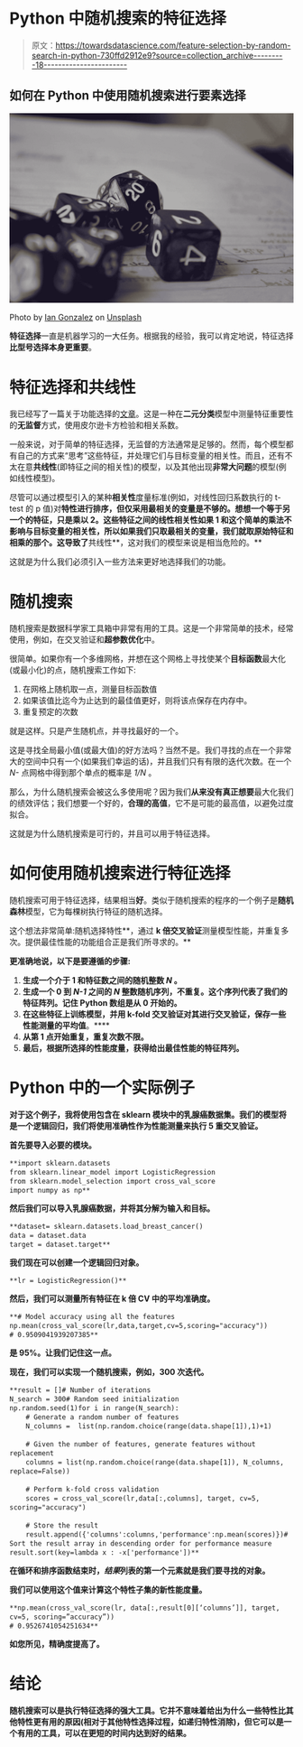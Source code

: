 # Python 中随机搜索的特征选择

> 原文：<https://towardsdatascience.com/feature-selection-by-random-search-in-python-730ffd2912e9?source=collection_archive---------18----------------------->

## 如何在 Python 中使用随机搜索进行要素选择

![](img/14a9b91c9a4c90db4b662131bd9f027e.png)

Photo by [Ian Gonzalez](https://unsplash.com/@ian_gonz?utm_source=medium&utm_medium=referral) on [Unsplash](https://unsplash.com?utm_source=medium&utm_medium=referral)

**特征选择**一直是机器学习的一大任务。根据我的经验，我可以肯定地说，特征选择**比型号选择本身更重要**。

# 特征选择和共线性

我已经写了一篇关于功能选择的[文章](https://medium.com/data-science-journal/how-to-measure-feature-importance-in-a-binary-classification-model-d284b8c9a301)。这是一种在**二元分类**模型中测量特征重要性的**无监督**方式，使用皮尔逊卡方检验和相关系数。

一般来说，对于简单的特征选择，无监督的方法通常是足够的。然而，每个模型都有自己的方式来“思考”这些特征，并处理它们与目标变量的相关性。而且，还有不太在意**共线性**(即特征之间的相关性)的模型，以及其他出现**非常大问题**的模型(例如线性模型)。

尽管可以通过模型引入的某种**相关性**度量标准(例如，对线性回归系数执行的 t-test 的 p 值)对**特性进行排序，但仅采用最相关的变量是不够的。想想一个等于另一个的特征，只是乘以 2。这些特征之间的线性相关性如果 1 和这个简单的乘法不影响与目标变量的相关性，所以如果我们只取最相关的变量，我们就取原始特征和相乘的那个。这导致了**共线性**，这对我们的模型来说是相当危险的。**

这就是为什么我们必须引入一些方法来更好地选择我们的功能。

# 随机搜索

随机搜索是数据科学家工具箱中非常有用的工具。这是一个非常简单的技术，经常使用，例如，在交叉验证和**超参数优化**中。

很简单。如果你有一个多维网格，并想在这个网格上寻找使某个**目标函数**最大化(或最小化)的点，随机搜索工作如下:

1.  在网格上随机取一点，测量目标函数值
2.  如果该值比迄今为止达到的最佳值更好，则将该点保存在内存中。
3.  重复预定的次数

就是这样。只是产生随机点，并寻找最好的一个。

这是寻找全局最小值(或最大值)的好方法吗？当然不是。我们寻找的点在一个非常大的空间中只有一个(如果我们幸运的话)，并且我们只有有限的迭代次数。在一个 *N-* 点网格中得到那个单点的概率是 *1/N* 。

那么，为什么随机搜索会被这么多使用呢？因为我们**从来没有真正想要**最大化我们的绩效评估；我们想要一个好的，**合理的高值**，它不是可能的最高值，以避免过度拟合。

这就是为什么随机搜索是可行的，并且可以用于特征选择。

# 如何使用随机搜索进行特征选择

随机搜索可用于特征选择，结果相当**好**。类似于随机搜索的程序的一个例子是**随机森林**模型，它为每棵树执行特征的随机选择。

这个想法非常简单:随机选择特性**，通过 **k 倍交叉验证**测量模型性能，并重复多次。提供最佳性能的功能组合正是我们所寻求的。**

**更准确地说，以下是要遵循的步骤:**

1.  **生成一个介于 1 和特征数之间的随机整数 *N* 。**
2.  **生成一个 0 到 *N-1* 之间的 *N* 整数随机序列，不重复。这个序列代表了我们的特征阵列。记住 Python 数组是从 0 开始的。**
3.  **在这些特征上训练模型，并用 k-fold 交叉验证对其进行交叉验证，保存一些性能测量的平均值**。****
4.  ****从第 1 点开始重复，重复次数不限。****
5.  ****最后，根据所选择的性能度量，获得给出最佳性能的特征阵列。****

# ****Python 中的一个实际例子****

****对于这个例子，我将使用包含在 **sklearn** 模块中的**乳腺癌数据集**。我们的模型将是一个**逻辑回归**，我们将使用**准确性**作为性能测量来执行 5 重交叉验证。****

****首先要导入必要的模块。****

```
**import sklearn.datasets
from sklearn.linear_model import LogisticRegression
from sklearn.model_selection import cross_val_score
import numpy as np**
```

****然后我们可以导入乳腺癌数据，并将其分解为输入和目标。****

```
**dataset= sklearn.datasets.load_breast_cancer()
data = dataset.data
target = dataset.target**
```

****我们现在可以创建一个逻辑回归对象。****

```
**lr = LogisticRegression()**
```

****然后，我们可以测量所有特征在 k 倍 CV 中的平均准确度。****

```
**# Model accuracy using all the features
np.mean(cross_val_score(lr,data,target,cv=5,scoring="accuracy"))
# 0.9509041939207385**
```

****是 95%。让我们记住这一点。****

****现在，我们可以实现一个随机搜索，例如，300 次迭代。****

```
**result = []# Number of iterations
N_search = 300# Random seed initialization
np.random.seed(1)for i in range(N_search):
    # Generate a random number of features
    N_columns =  list(np.random.choice(range(data.shape[1]),1)+1)

    # Given the number of features, generate features without replacement
    columns = list(np.random.choice(range(data.shape[1]), N_columns, replace=False))

    # Perform k-fold cross validation
    scores = cross_val_score(lr,data[:,columns], target, cv=5, scoring="accuracy")

    # Store the result
    result.append({'columns':columns,'performance':np.mean(scores)})# Sort the result array in descending order for performance measure
result.sort(key=lambda x : -x['performance'])**
```

****在循环和排序函数结束时，*结果*列表的第一个元素就是我们要寻找的对象。****

****我们可以使用这个值来计算这个特性子集的新性能度量。****

```
**np.mean(cross_val_score(lr, data[:,result[0][‘columns’]], target, cv=5, scoring=”accuracy”))
# 0.9526741054251634**
```

****如您所见，精确度提高了。****

# ****结论****

****随机搜索可以是执行特征选择的强大工具。它并不意味着给出为什么一些特性比其他特性更有用的原因(相对于其他特性选择过程，如递归特性消除)，但它可以是一个有用的工具，可以在更短的时间内达到**好的结果**。****